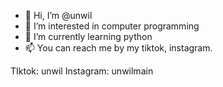- 👋 Hi, I’m @unwil
- 👀 I’m interested in computer programming
- 🌱 I’m currently learning python
- 📫 You can reach me by my tiktok, instagram. 

TIktok: unwil
Instagram: unwilmain
